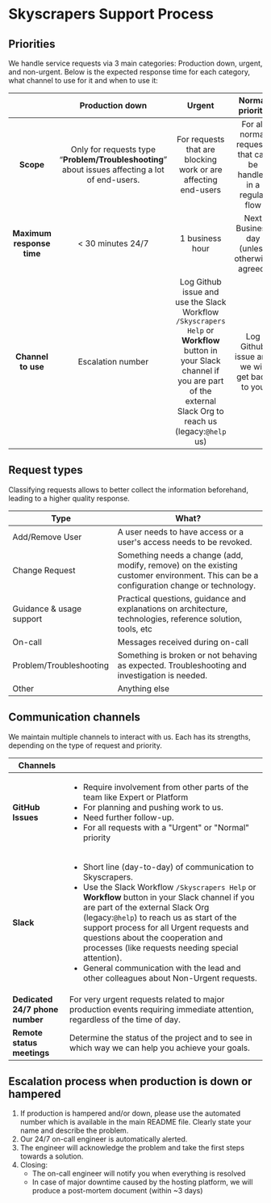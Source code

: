 # Skyscrapers Support Process

## Priorities

We handle service requests via 3 main categories: Production down, urgent, and non-urgent. Below is the expected response time for each category, what channel to use for it and when to use it:

|                           |                                         Production down                                         |                             Urgent                             |                        Normal priority                        |
| :-----------------------: | :---------------------------------------------------------------------------------------------: | :------------------------------------------------------------: | :-----------------------------------------------------------: |
|         **Scope**         | Only for requests type “**Problem/Troubleshooting**” about issues affecting a lot of end-users. | For requests that are blocking work or are affecting end-users | For all normal requests that can be handled in a regular flow |
| **Maximum response time** |                                        < 30 minutes 24/7                                        |                        1 business hour                         |          Next Business day (unless otherwise agreed)          |
|    **Channel to use**     |                                        Escalation number                                        |         Log Github issue and use the Slack Workflow `/Skyscrapers Help` or **Workflow** button in your Slack channel if you are part of the external Slack Org to reach us (legacy:`@help` us)  |         Log Github issue and we will get back to you          |

## Request types

Classifying requests allows to better collect the information beforehand, leading to a higher quality response.

| Type                     | What?                                                                                                                                  |
| ------------------------ | -------------------------------------------------------------------------------------------------------------------------------------- |
| Add/Remove User          | A user needs to have access or a user's access needs to be revoked.                                                                    |
| Change Request           | Something needs a change (add, modify, remove) on the existing customer environment. This can be a configuration change or technology. |
| Guidance & usage support | Practical questions, guidance and explanations on architecture, technologies, reference solution, tools, etc                           |
| On-call                  | Messages received during on-call                                                                                                       |
| Problem/Troubleshooting  | Something is broken or not behaving as expected. Troubleshooting and investigation is needed.                                          |
| Other                    | Anything else                                                                                                                          |

## Communication channels

We maintain multiple channels to interact with us. Each has its strengths, depending on the type of request and priority.

| Channels                        |                                                                                                                                                                                                                                                                                                                                                 |
| ------------------------------- | ----------------------------------------------------------------------------------------------------------------------------------------------------------------------------------------------------------------------------------------------------------------------------------------------------------------------------------------------- |
| **GitHub Issues**               | <ul> <li>Require involvement from other parts of the team like Expert or Platform</li> <li>For planning and pushing work to us. </li><li>Need further follow-up.</li><li>For all requests with a "Urgent" or "Normal" priority</li> </ul>                                                                                                       |
| **Slack**                       | <ul> <li>Short line (day-to-day) of communication to Skyscrapers.</li> <li>Use the Slack Workflow `/Skyscrapers Help` or **Workflow** button in your Slack channel if you are part of the external Slack Org (legacy:`@help`) to reach us as start of the support process for all Urgent requests and questions about the cooperation and processes (like requests needing special attention).</li> <li>General communication with the lead and other colleagues about Non-Urgent requests.</li> </ul> |
| **Dedicated 24/7 phone number** | For very urgent requests related to major production events requiring immediate attention, regardless of the time of day.                                                                                                                                                                                                                       |
| **Remote status meetings**      | Determine the status of the project and to see in which way we can help you achieve your goals.                                                                                                                                                                                                                                                 |

## Escalation process when production is down or hampered

1. If production is hampered and/or down, please use the automated number which is available in the main README file. Clearly state your name and describe the problem.
1. Our 24/7 on-call engineer is automatically alerted.
1. The engineer will acknowledge the problem and take the first steps towards a solution.
1. Closing:
   - The on-call engineer will notify you when everything is resolved
   - In case of major downtime caused by the hosting platform, we will produce a post-mortem document (within ~3 days)
